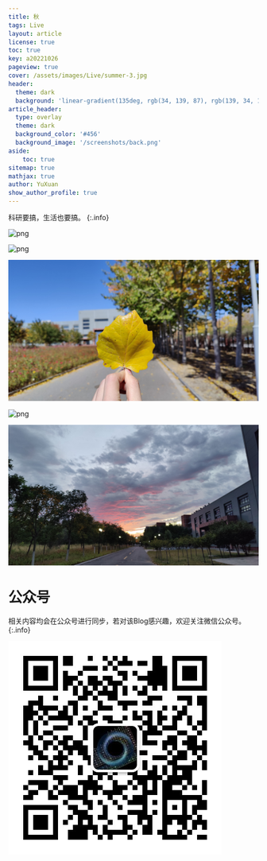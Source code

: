 ```yaml
---
title: 秋
tags: Live 
layout: article
license: true
toc: true
key: a20221026
pageview: true
cover: /assets/images/Live/summer-3.jpg
header:
  theme: dark
  background: 'linear-gradient(135deg, rgb(34, 139, 87), rgb(139, 34, 139))'
article_header:
  type: overlay
  theme: dark
  background_color: '#456'
  background_image: '/screenshots/back.png'
aside:
    toc: true
sitemap: true
mathjax: true
author: YuXuan
show_author_profile: true
---
```

科研要搞，生活也要搞。
{:.info}
<!--more-->

![png](/assets/images/Live/summer-2.jpg)

![png](/assets/images/Live/summer-1.jpg)

![png](/assets/images/Live/summer-3.jpg)

![png](/assets/images/Live/summer-4.jpg)

![png](/assets/images/Live/summer-5.jpg)



# 公众号
相关内容均会在公众号进行同步，若对该Blog感兴趣，欢迎关注微信公众号。
{:.info}

![png](/assets/images/qrcode.jpg)